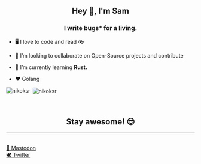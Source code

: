 <h2 align="center">Hey 👋, I'm Sam</h2>
<h3 align="center">I write bugs* for a living.</h3>

- 🖥 I love to code and read 👓

- 👯 I’m looking to collaborate on Open-Source projects and contribute

- 🦀 I’m currently learning **Rust.**

- ❤️ Golang


<p><img align="left" src="https://github-readme-stats-topaz-six.vercel.app/api?username=samthom&show_icons=true&locale=en&layout=compact&include_all_commits=true&count_private=true&theme=tokyonight" alt="nikoksr" /></p>

<p>&nbsp;<img align="center" src="https://github-readme-stats-topaz-six.vercel.app/api/top-langs/?username=samthom&langs_count=10&layout=compact&show_icons=true&locale=en&theme=tokyonight&hide=Vim%20script,cmake,css,html" alt="nikoksr" /></p>

&nbsp;
<h2 align="center">Stay awesome! 😎</h2>
<hr>
<br>
<a rel="me" href="https://hachyderm.io/@samthomas">🐘 Mastodon</a>
<br>
<a rel="me" href="https://twitter.com/imsamthoms">🕊️ Twitter</a>
